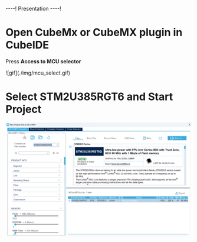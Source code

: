 ----!
Presentation
----!

# Open CubeMx or CubeMX plugin in CubeIDE
Press **Access to MCU selector**
<p> </p>
![gif](./img/mcu_select.gif)

# Select STM2U385RGT6 and Start Project
<p> </p>

![image](./img/NU_project.png)